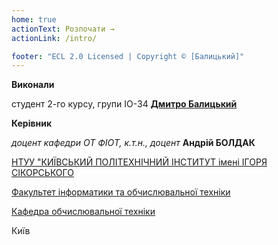 ```yaml
---
home: true
actionText: Розпочати →
actionLink: /intro/

footer: "ECL 2.0 Licensed | Copyright © [Балицький]"
---
```



**Виконали** 

студент 2-го курсу, групи ІО-34<span padding-right:5em></span> **[Дмитро Балицький](https://t.me/Deemfury)**


**Керівник**

*доцент кафедри ОТ ФІОТ, к.т.н., доцент*<span padding-right:5em></span> **Андрій БОЛДАК** 

[НТУУ "КИЇВСЬКИЙ ПОЛІТЕХНІЧНИЙ ІНСТИТУТ імені ІГОРЯ СІКОРСЬКОГО](https://kpi.ua/)

[Факультет інформатики та обчислювальної техніки](https://fiot.kpi.ua/)

[Кафедра обчислювальної техніки](https://comsys.kpi.ua/)

Київ
